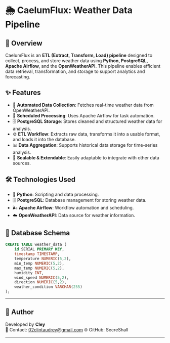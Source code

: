 # 🌦️ CaelumFlux: Weather Data Pipeline

## 📖 Overview

CaelumFlux is an **ETL (Extract, Transform, Load) pipeline** designed to collect, process, and store weather data using **Python, PostgreSQL, Apache Airflow**, and the **OpenWeatherAPI**. This pipeline enables efficient data retrieval, transformation, and storage to support analytics and forecasting.

## ✨ Features

- 🔄 **Automated Data Collection**: Fetches real-time weather data from OpenWeatherAPI.
- 📅 **Scheduled Processing**: Uses Apache Airflow for task automation.
- 🗄️ **PostgreSQL Storage**: Stores cleaned and structured weather data for analysis.
- ⚙️ **ETL Workflow**: Extracts raw data, transforms it into a usable format, and loads it into the database.
- 📊 **Data Aggregation**: Supports historical data storage for time-series analysis.
- 🔧 **Scalable & Extendable**: Easily adaptable to integrate with other data sources.

## 🛠 Technologies Used

- 🐍 **Python**: Scripting and data processing.
- 🗄️ **PostgreSQL**: Database management for storing weather data.
- 🌬️ **Apache Airflow**: Workflow automation and scheduling.
- ☁️ **OpenWeatherAPI**: Data source for weather information.

## 📂 Database Schema

```sql
CREATE TABLE weather_data (
    id SERIAL PRIMARY KEY,
    timestamp TIMESTAMP,
    temperature NUMERIC(5,2),
    min_temp NUMERIC(5,2),   
    max_temp NUMERIC(5,2),   
    humidity INT,
    wind_speed NUMERIC(5,2),
    direction NUMERIC(5,2),
    weather_condition VARCHAR(255)
);
```

---

## 👤 Author
Developed by **Cley**  
📧 Contact: 02clintaudrey@gmail.com 
🌐 GitHub: SecreShall

---
